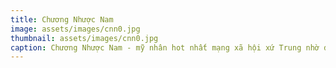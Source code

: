 ```yaml
---
title: Chương Nhược Nam
image: assets/images/cnn0.jpg
thumbnail: assets/images/cnn0.jpg
caption: Chương Nhược Nam - mỹ nhân hot nhất mạng xã hội xứ Trung nhờ được thiếu gia Vương Tư Thông chú ý và bấm nút follow  
---
```

